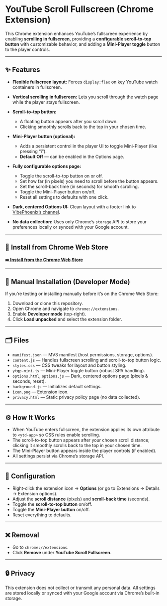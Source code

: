 # YouTube Scroll Fullscreen (Chrome Extension)

This Chrome extension enhances YouTube’s fullscreen experience by enabling **scrolling in fullscreen**, providing a **configurable scroll-to-top button** with customizable behavior, and adding a **Mini-Player toggle** button to the player controls.

---

## ✨ Features

* **Flexible fullscreen layout:** Forces `display:flex` on key YouTube watch containers in fullscreen.
* **Vertical scrolling in fullscreen:** Lets you scroll through the watch page while the player stays fullscreen.
* **Scroll-to-top button:**

  * A floating button appears after you scroll down.
  * Clicking smoothly scrolls back to the top in your chosen time.
* **Mini-Player button (optional):**

  * Adds a persistent control in the player UI to toggle Mini-Player (like pressing “i”).
  * **Default Off** — can be enabled in the Options page.
* **Fully configurable options page:**

  * Toggle the scroll-to-top button on or off.
  * Set how far (in pixels) you need to scroll before the button appears.
  * Set the scroll-back time (in seconds) for smooth scrolling.
  * Toggle the Mini-Player button on/off.
  * Reset all settings to defaults with one click.
* **Dark, centered Options UI:** Clean layout with a footer link to [VibePhoenix’s channel](https://www.youtube.com/@VibePhoenix).
* **No data collection:** Uses only Chrome’s `storage` API to store your preferences locally or synced with your Google account.

---

## 🚀 Install from Chrome Web Store

[**➡️ Install from the Chrome Web Store**](https://chromewebstore.google.com/detail/youtube-scroll-fullscreen/aijcpilnidjiiompdjfadfhdcgljnond?authuser=1&hl=en-GB)

---

## 📝 Manual Installation (Developer Mode)

If you’re testing or installing manually before it’s on the Chrome Web Store:

1. Download or clone this repository.
2. Open Chrome and navigate to `chrome://extensions`.
3. Enable **Developer mode** (top-right).
4. Click **Load unpacked** and select the extension folder.

---

## 🗂 Files

* `manifest.json` — MV3 manifest (host permissions, storage, options).
* `content.js` — Handles fullscreen scrolling and scroll-to-top button logic.
* `styles.css` — CSS tweaks for layout and button styling.
* `ytqp-mini.js` — Mini-Player toggle button (robust SPA handling).
* `options.html`, `options.js` — Dark, centered options page (pixels & seconds, reset).
* `background.js` — Initializes default settings.
* `icon.png` — Extension icon.
* `privacy.html` — Static privacy policy page (no data collected).

---

## ⚙️ How It Works

* When YouTube enters fullscreen, the extension applies its own attribute to `<ytd-app>` so CSS rules enable scrolling.
* The scroll-to-top button appears after your chosen scroll distance; clicking it smoothly scrolls back to the top in your chosen time.
* The Mini-Player button appears inside the player controls (if enabled).
* All settings persist via Chrome’s storage API.

---

## 🔧 Configuration

* Right-click the extension icon → **Options** (or go to Extensions → Details → Extension options).
* Adjust the **scroll distance** (pixels) and **scroll-back time** (seconds).
* Toggle the **scroll-to-top button** on/off.
* Toggle the **Mini-Player button** on/off.
* Reset everything to defaults.

---

## ❌ Removal

* Go to `chrome://extensions`.
* Click **Remove** under **YouTube Scroll Fullscreen**.

---

## 🔒 Privacy

This extension does not collect or transmit any personal data. All settings are stored locally or synced with your Google account via Chrome’s built-in storage.
